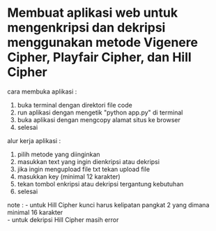 # Membuat aplikasi web untuk mengenkripsi dan dekripsi menggunakan metode Vigenere Cipher, Playfair Cipher, dan Hill Cipher<br>

cara membuka aplikasi :<br>
1. buka terminal dengan direktori file code<br>
2. run aplikasi dengan mengetik "python app.py" di terminal<br>
3. buka aplikasi dengan mengcopy alamat situs ke browser<br>
4. selesai<br>
   
alur kerja aplikasi :<br>
1. pilih metode yang diinginkan<br>
2. masukkan text yang ingin dienkripsi atau dekripsi<br>
3. jika ingin mengupload file txt tekan upload file<br>
4. masukkan key (minimal 12 karakter)<br>
5. tekan tombol enkripsi atau dekripsi tergantung kebutuhan<br>
6. selesai<br>

note : - untuk Hill Cipher kunci harus kelipatan pangkat 2 yang dimana minimal 16 karakter<br>
       - untuk dekripsi Hill Cipher masih error
